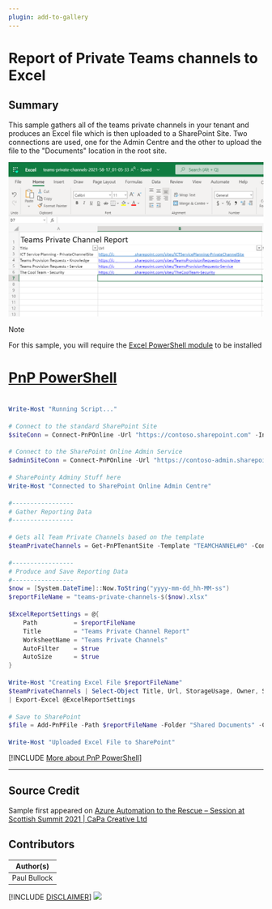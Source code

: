 ```yaml
---
plugin: add-to-gallery
---
```


# Report of Private Teams channels to Excel

## Summary

This sample gathers all of the teams private channels in your tenant and produces an Excel file which is then uploaded to a SharePoint Site.
Two connections are used, one for the Admin Centre and the other to upload the file to the "Documents" location in the root site.

![Example Screenshot](assets/example.png)

> [!Note]
> For this sample, you will require the [Excel PowerShell module](https://www.powershellgallery.com/packages/ImportExcel) to be installed

# [PnP PowerShell](#tab/pnpps)

```powershell

Write-Host "Running Script..."

# Connect to the standard SharePoint Site
$siteConn = Connect-PnPOnline -Url "https://contoso.sharepoint.com" -Interactive -ReturnConnection
    
# Connect to the SharePoint Online Admin Service
$adminSiteConn = Connect-PnPOnline -Url "https://contoso-admin.sharepoint.com" -Interactive -ReturnConnection

# SharePointy Adminy Stuff here
Write-Host "Connected to SharePoint Online Admin Centre"
    
#-----------------
# Gather Reporting Data
#-----------------

# Gets all Team Private Channels based on the template
$teamPrivateChannels = Get-PnPTenantSite -Template "TEAMCHANNEL#0" -Connection $adminSiteConn
    
#-----------------
# Produce and Save Reporting Data
#-----------------
$now = [System.DateTime]::Now.ToString("yyyy-mm-dd_hh-MM-ss")
$reportFileName = "teams-private-channels-$($now).xlsx"

$ExcelReportSettings = @{
    Path          = $reportFileName
    Title         = "Teams Private Channel Report"
    WorksheetName = "Teams Private Channels"
    AutoFilter    = $true 
    AutoSize      = $true
}

Write-Host "Creating Excel File $reportFileName"
$teamPrivateChannels | Select-Object Title, Url, StorageUsage, Owner, SiteDefinedSharingCapability `
| Export-Excel @ExcelReportSettings

# Save to SharePoint
$file = Add-PnPFile -Path $reportFileName -Folder "Shared Documents" -Connection $siteConn

Write-Host "Uploaded Excel File to SharePoint"

```
[!INCLUDE [More about PnP PowerShell](../../docfx/includes/MORE-PNPPS.md)]
***

## Source Credit

Sample first appeared on [Azure Automation to the Rescue – Session at Scottish Summit 2021 | CaPa Creative Ltd](https://capacreative.co.uk/2021/02/27/azure-automation-to-the-rescue-session-at-scottish-summit-2021/)

## Contributors

| Author(s) |
|-----------|
| Paul Bullock |

[!INCLUDE [DISCLAIMER](../../docfx/includes/DISCLAIMER.md)]
<img src="https://telemetry.sharepointpnp.com/script-samples/scripts/report-private-teams-excel" aria-hidden="true" />
